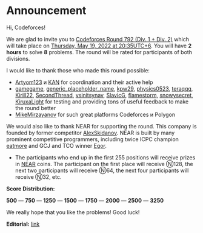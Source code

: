 # Announcement

Hi, Codeforces!

We are glad to invite you to [Codeforces Round 792 (Div. 1 + Div. 2)](https://codeforces.com/contest/1684) which will take place on [Thursday, May 19, 2022 at 20:35UTC+6](https://codeforces.com/https://www.timeanddate.com/worldclock/fixedtime.html?day=19&month=5&year=2022&hour=17&min=35&sec=0&p1=166). You will have **2 hours** to solve **8** problems. The round will be rated for participants of both divisions.

I would like to thank those who made this round possible:

 * [Artyom123](https://codeforces.com/profile/Artyom123 "Grandmaster Artyom123") и [KAN](https://codeforces.com/profile/KAN "Legendary Grandmaster KAN") for coordination and their active help
* [gamegame](https://codeforces.com/profile/gamegame "Legendary Grandmaster gamegame"), [generic_placeholder_name](https://codeforces.com/profile/generic_placeholder_name "Grandmaster generic_placeholder_name"), [kpw29](https://codeforces.com/profile/kpw29 "Grandmaster kpw29"), [physics0523](https://codeforces.com/profile/physics0523 "Grandmaster physics0523"), [teraqqq](https://codeforces.com/profile/teraqqq "International Grandmaster teraqqq"), [Kirill22](https://codeforces.com/profile/Kirill22 "International Grandmaster Kirill22"), [SecondThread](https://codeforces.com/profile/SecondThread "International Master SecondThread"), [vsinitsynav](https://codeforces.com/profile/vsinitsynav "Master vsinitsynav"), [SlavicG](https://codeforces.com/profile/SlavicG "Candidate Master SlavicG"), [flamestorm](https://codeforces.com/profile/flamestorm "Expert flamestorm"), [snowysecret](https://codeforces.com/profile/snowysecret "Expert snowysecret"), [KiruxaLight](https://codeforces.com/profile/KiruxaLight "Expert KiruxaLight") for testing and providing tons of useful feedback to make the round better
* [MikeMirzayanov](https://codeforces.com/profile/MikeMirzayanov "Headquarters, MikeMirzayanov") for such great platforms Codeforces и Polygon

We would also like to thank NEAR for supporting the round. This company is founded by former competitor [AlexSkidanov](https://codeforces.com/profile/AlexSkidanov "International Master AlexSkidanov"). NEAR is built by many prominent competitive programmers, including twice ICPC champion [eatmore](https://codeforces.com/profile/eatmore "International Grandmaster eatmore") and GCJ and TCO winner [Egor](https://codeforces.com/profile/Egor "International Grandmaster Egor").

 * The participants who end up in the first 255 positions will receive prizes in [NEAR](https://codeforces.com/https://near.org/) coins. The participant on the first place will receive Ⓝ128, the next two participants will receive Ⓝ64, the next four participants will receive Ⓝ32, etc.

**Score Distribution:**

**500** — **750** — **1250** — **1500** — **1750** — **2000** — **2500** — **3250**

We really hope that you like the problems! Good luck!

**Editorial:** [link](Tutorial_(en).md)

